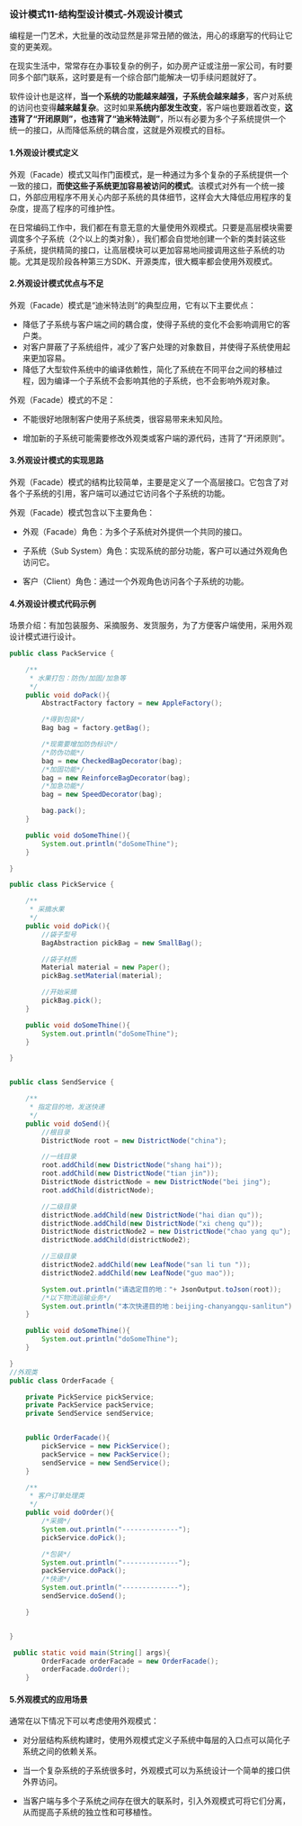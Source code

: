### 设计模式11-结构型设计模式-外观设计模式

编程是一门艺术，大批量的改动显然是非常丑陋的做法，用心的琢磨写的代码让它变的更美观。

在现实生活中，常常存在办事较复杂的例子，如办房产证或注册一家公司，有时要同多个部门联系，这时要是有一个综合部门能解决一切手续问题就好了。

软件设计也是这样，**当一个系统的功能越来越强，子系统会越来越多**，客户对系统的访问也变得**越来越复杂**。这时如果**系统内部发生改变**，客户端也要跟着改变，**这违背了“开闭原则”，也违背了“迪米特法则”**，所以有必要为多个子系统提供一个统一的接口，从而降低系统的耦合度，这就是外观模式的目标。

#### 1.外观设计模式定义

外观（Facade）模式又叫作门面模式，是一种通过为多个复杂的子系统提供一个一致的接口，**而使这些子系统更加容易被访问的模式**。该模式对外有一个统一接口，外部应用程序不用关心内部子系统的具体细节，这样会大大降低应用程序的复杂度，提高了程序的可维护性。

在日常编码工作中，我们都在有意无意的大量使用外观模式。只要是高层模块需要调度多个子系统（2个以上的类对象），我们都会自觉地创建一个新的类封装这些子系统，提供精简的接口，让高层模块可以更加容易地间接调用这些子系统的功能。尤其是现阶段各种第三方SDK、开源类库，很大概率都会使用外观模式。



#### 2.外观设计模式优点与不足

外观（Facade）模式是“迪米特法则”的典型应用，它有以下主要优点：

* 降低了子系统与客户端之间的耦合度，使得子系统的变化不会影响调用它的客户类。
* 对客户屏蔽了子系统组件，减少了客户处理的对象数目，并使得子系统使用起来更加容易。
* 降低了大型软件系统中的编译依赖性，简化了系统在不同平台之间的移植过程，因为编译一个子系统不会影响其他的子系统，也不会影响外观对象。

外观（Facade）模式的不足：

* 不能很好地限制客户使用子系统类，很容易带来未知风险。

* 增加新的子系统可能需要修改外观类或客户端的源代码，违背了“开闭原则”。



#### 3.外观设计模式的实现思路

外观（Facade）模式的结构比较简单，主要是定义了一个高层接口。它包含了对各个子系统的引用，客户端可以通过它访问各个子系统的功能。

外观（Facade）模式包含以下主要角色：

* 外观（Facade）角色：为多个子系统对外提供一个共同的接口。

* 子系统（Sub System）角色：实现系统的部分功能，客户可以通过外观角色访问它。

* 客户（Client）角色：通过一个外观角色访问各个子系统的功能。



#### 4.外观设计模式代码示例

场景介绍：有加包装服务、采摘服务、发货服务，为了方便客户端使用，采用外观设计模式进行设计。

```java
public class PackService {

    /**
     * 水果打包：防伪/加固/加急等
     */
    public void doPack(){
        AbstractFactory factory = new AppleFactory();

        /*得到包装*/
        Bag bag = factory.getBag();

        /*现需要增加防伪标识*/
        /*防伪功能*/
        bag = new CheckedBagDecorator(bag);
        /*加固功能*/
        bag = new ReinforceBagDecorator(bag);
        /*加急功能*/
        bag = new SpeedDecorator(bag);

        bag.pack();
    }

    public void doSomeThine(){
        System.out.println("doSomeThine");
    }

}

public class PickService {

    /**
     * 采摘水果
     */
    public void doPick(){
        //袋子型号
        BagAbstraction pickBag = new SmallBag();

        //袋子材质
        Material material = new Paper();
        pickBag.setMaterial(material);

        //开始采摘
        pickBag.pick();
    }

    public void doSomeThine(){
        System.out.println("doSomeThine");
    }

}


public class SendService {

    /**
     * 指定目的地，发送快递
     */
    public void doSend(){
        //根目录
        DistrictNode root = new DistrictNode("china");

        //一线目录
        root.addChild(new DistrictNode("shang hai"));
        root.addChild(new DistrictNode("tian jin"));
        DistrictNode districtNode = new DistrictNode("bei jing");
        root.addChild(districtNode);

        //二级目录
        districtNode.addChild(new DistrictNode("hai dian qu"));
        districtNode.addChild(new DistrictNode("xi cheng qu"));
        DistrictNode districtNode2 = new DistrictNode("chao yang qu");
        districtNode.addChild(districtNode2);

        //三级目录
        districtNode2.addChild(new LeafNode("san li tun "));
        districtNode2.addChild(new LeafNode("guo mao"));

        System.out.println("请选定目的地："+ JsonOutput.toJson(root));
        /*以下物流运输业务*/
        System.out.println("本次快递目的地：beijing-chanyangqu-sanlitun");
    }

    public void doSomeThine(){
        System.out.println("doSomeThine");
    }

}
//外观类
public class OrderFacade {

    private PickService pickService;
    private PackService packService;
    private SendService sendService;


    public OrderFacade(){
        pickService = new PickService();
        packService = new PackService();
        sendService = new SendService();
    }

    /**
     * 客户订单处理类
     */
    public void doOrder(){
        /*采摘*/
        System.out.println("--------------");
        pickService.doPick();

        /*包装*/
        System.out.println("--------------");
        packService.doPack();
        /*快递*/
        System.out.println("--------------");
        sendService.doSend();

    }


}

 public static void main(String[] args){
        OrderFacade orderFacade = new OrderFacade();
        orderFacade.doOrder();
    }
```



#### 5.外观模式的应用场景

通常在以下情况下可以考虑使用外观模式：

* 对分层结构系统构建时，使用外观模式定义子系统中每层的入口点可以简化子系统之间的依赖关系。
* 当一个复杂系统的子系统很多时，外观模式可以为系统设计一个简单的接口供外界访问。

* 当客户端与多个子系统之间存在很大的联系时，引入外观模式可将它们分离，从而提高子系统的独立性和可移植性。